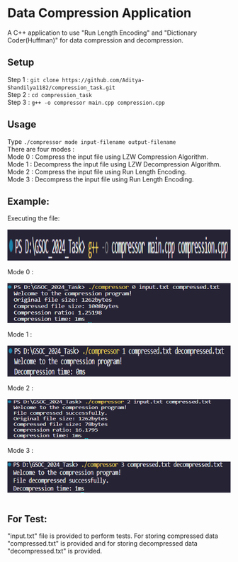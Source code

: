 # Data Compression Application
A C++ application to use "Run Length Encoding" and "Dictionary Coder(Huffman)" for data compression and decompression.<br>
## Setup
Step 1 : ```git clone https://github.com/Aditya-Shandilya1182/compression_task.git```<br>
Step 2 : ```cd compression_task```<br>
Step 3 : ```g++ -o compressor main.cpp compression.cpp```<br>
## Usage
Type ```./compressor mode input-filename output-filename``` <br>
There are four modes : <br>
Mode 0 : Compress the input file using LZW Compression Algorithm.<br>
Mode 1 : Decompress the input file using LZW Decompression Algorithm.<br>
Mode 2 : Compress the input file using Run Length Encoding.<br>
Mode 3 : Decompress the input file using Run Length Encoding.<br>
## Example:
Executing the file:<br><br>
<a  target="blank"><img align="center" src="\images\firstExecution.png" width="800" height="70" /></a><br><br>
Mode 0 : <br><br>
<a  target="blank"><img align="center" src="\images\mode0.png" width="800" height="90" /></a><br><br>
Mode 1 : <br><br>
<a  target="blank"><img align="center" src="\images\mode1.png" width="800" height="70" /></a><br><br>
Mode 2 :<br><br>
<a  target="blank"><img align="center" src="\images\mode2.png" width="800" height="90" /></a><br><br>
Mode 3 : <br><br>
<a  target="blank"><img align="center" src="\images\mode3.png" width="800" height="70" /></a><br><br>

## For Test:
"input.txt" file is provided to perform tests. For storing compressed data "compressed.txt" is provided and for storing decompressed data "decompressed.txt" is provided.
